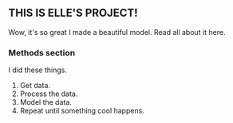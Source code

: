 ## THIS IS ELLE'S PROJECT!

Wow, it's so great I made a beautiful model. Read all about it here. 

### Methods section 

I did these things.

1. Get data.
2. Process the data.
3. Model the data.
4. Repeat until something cool happens. 

